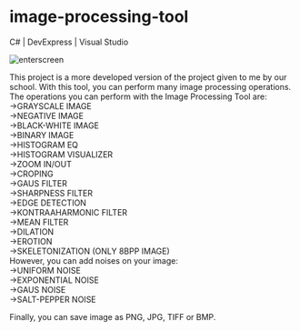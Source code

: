 # image-processing-tool
C# | DevExpress | Visual Studio

![enterscreen](https://user-images.githubusercontent.com/114110417/204656739-8108783c-c854-4fe0-aed3-b83a95f0930a.png)

This project is a more developed version of the project given to me by our school. With this tool, you can perform many image processing operations.
The operations you can perform with the Image Processing Tool are:  
->GRAYSCALE IMAGE  
->NEGATIVE IMAGE  
->BLACK-WHITE IMAGE  
->BINARY IMAGE  
->HISTOGRAM EQ  
->HISTOGRAM VISUALIZER  
->ZOOM IN/OUT  
->CROPING  
->GAUS FILTER  
->SHARPNESS FILTER  
->EDGE DETECTION  
->KONTRAAHARMONIC FILTER  
->MEAN FILTER  
->DILATION  
->EROTION  
->SKELETONIZATION (ONLY 8BPP IMAGE)  
However, you can add noises on your image:  
->UNIFORM NOISE  
->EXPONENTIAL NOISE  
->GAUS NOISE  
->SALT-PEPPER NOISE  


Finally, you can save image as PNG, JPG, TIFF or BMP.
